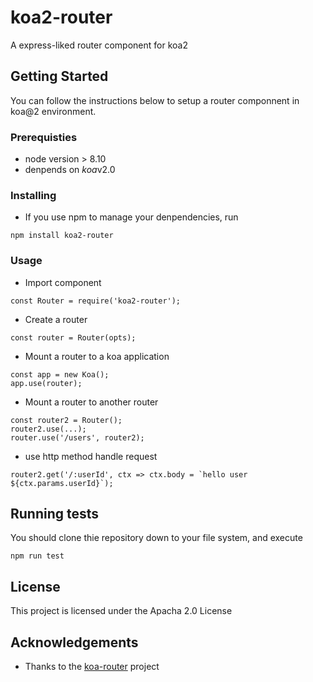 # koa2-router
A express-liked router component for koa2

## Getting Started
You can follow the instructions below to setup a router componnent in koa@2 environment. 

### Prerequisties
* node version > 8.10
* denpends on *koa*v2.0

### Installing
* If you use npm to manage your denpendencies, run
```
npm install koa2-router
```

### Usage
* Import component
```
const Router = require('koa2-router');
```

* Create a router
```
const router = Router(opts);
```

* Mount a router to a koa application
```
const app = new Koa();
app.use(router);
```

* Mount a router to another router
```
const router2 = Router();
router2.use(...);
router.use('/users', router2);
```

* use http method handle request
```
router2.get('/:userId', ctx => ctx.body = `hello user ${ctx.params.userId}`);
```

## Running tests
You should clone thie repository down to your file system, and execute
```
npm run test
```

## License
This project is licensed under the Apacha 2.0 License

## Acknowledgements
* Thanks to the [koa-router](https://github.com/alexmingoia/koa-router) project
